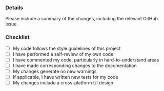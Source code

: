 ### Details

Please include a summary of the changes, including the relevant GitHub Issue.

### Checklist

- [ ] My code follows the style guidelines of this project
- [ ] I have performed a self-review of my own code
- [ ] I have commented my code, particularly in hard-to-understand areas
- [ ] I have made corresponding changes to the documentation
- [ ] My changes generate no new warnings
- [ ] If applicable, I have written new tests for my code
- [ ] My changes include a cross-platform UI design
